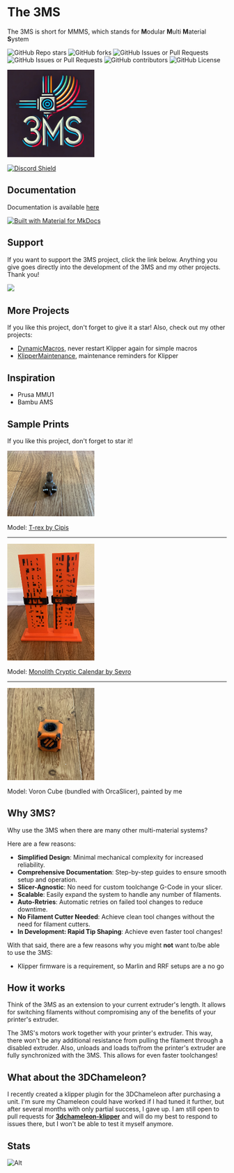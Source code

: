 # The 3MS

The 3MS is short for MMMS, which stands for **M**odular **M**ulti **M**aterial **S**ystem

![GitHub Repo stars](https://img.shields.io/github/stars/3dcoded/3MS)
![GitHub forks](https://img.shields.io/github/forks/3dcoded/3MS)
![GitHub Issues or Pull Requests](https://img.shields.io/github/issues/3dcoded/3MS)
![GitHub Issues or Pull Requests](https://img.shields.io/github/issues-pr/3dcoded/3MS)
![GitHub contributors](https://img.shields.io/github/contributors/3dcoded/3MS)
![GitHub License](https://img.shields.io/github/license/3dcoded/3MS)


<img src="logo.png" alt="drawing" width="200"/>

[![Discord Shield](https://discord.com/api/guilds/1307104511663411210/widget.png?style=banner1)](https://discord.gg/ekqxDhdGCg)

## Documentation

Documentation is available [here](https://3dcoded.github.io/3MS)

[![Built with Material for MkDocs](https://img.shields.io/badge/Material_for_MkDocs-526CFE?style=for-the-badge&logo=MaterialForMkDocs&logoColor=white)](https://squidfunk.github.io/mkdocs-material/)

## Support

If you want to support the 3MS project, click the link below. Anything you give goes directly into the development of the 3MS and my other projects. Thank you!

[![](https://img.shields.io/static/v1?label=Sponsor&message=%E2%9D%A4&logo=GitHub&color=%23fe8e86)](https://github.com/sponsors/3dcoded)


## More Projects

If you like this project, don't forget to give it a star! Also, check out my other projects:

- [DynamicMacros](https://github.com/3dcoded/DynamicMacros), never restart Klipper again for simple macros
- [KlipperMaintenance](https://github.com/3DCoded/KlipperMaintenance), maintenance reminders for Klipper

## Inspiration

- Prusa MMU1
- Bambu AMS

## Sample Prints

If you like this project, don't forget to star it!

<img src="https://github.com/3DCoded/3MS/blob/docs/docs/assets/images/sampleprints/sampletrex.jpeg?raw=true" width="200">

Model: [T-rex by Cipis](https://www.printables.com/model/5481-t-rex-multi-material)

---


<img src="https://github.com/3DCoded/3MS/blob/docs/docs/assets/images/sampleprints/samplecalendar.jpeg?raw=true" width="200">

Model: [Monolith Cryptic Calendar by Sevro](https://www.printables.com/model/698341-monolith-cryptic-calendar)

---

<img src="https://github.com/3DCoded/3MS/blob/docs/docs/assets/images/sampleprints/samplevoron.jpeg?raw=true" width="200">

Model: Voron Cube (bundled with OrcaSlicer), painted by me

## Why 3MS?

Why use the 3MS when there are many other multi-material systems? 

Here are a few reasons:

- **Simplified Design**: Minimal mechanical complexity for increased reliability.
- **Comprehensive Documentation**: Step-by-step guides to ensure smooth setup and operation.
- **Slicer-Agnostic**: No need for custom toolchange G-Code in your slicer.
- **Scalable**: Easily expand the system to handle any number of filaments.
- **Auto-Retries**: Automatic retries on failed tool changes to reduce downtime.
- **No Filament Cutter Needed**: Achieve clean tool changes without the need for filament cutters.
- **In Development: Rapid Tip Shaping**: Achieve even faster tool changes!

With that said, there are a few reasons why you might **not** want to/be able to use the 3MS:

- Klipper firmware is a requirement, so Marlin and RRF setups are a no go

## How it works

Think of the 3MS as an extension to your current extruder's length. It allows for switching filaments without compromising any of the benefits of your printer's extruder.

The 3MS's motors work together with your printer's extruder. This way, there won't be any additional resistance from pulling the filament through a disabled extruder. Also, unloads and loads to/from the printer's extruder are fully synchronized with the 3MS. This allows for even faster toolchanges!

## What about the 3DChameleon?

I recently created a klipper plugin for the 3DChameleon after purchasing a unit. I'm sure my Chameleon could have worked if I had tuned it further, but after several months with only partial success, I gave up. I am still open to pull requests for **[3dchameleon-klipper](https://github.com/3dcoded/3dchameleon-klipper)** and will do my best to respond to issues there, but I won't be able to test it myself anymore.

## Stats

![Alt](https://repobeats.axiom.co/api/embed/d670d6f2eae5970f20cf34f40eb933c446089e6a.svg "Repobeats analytics image")
